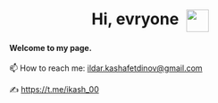 <h1 align="center">Hi, evryone&nbsp;&nbsp;<img align="top" src="https://github.com/blackcater/blackcater/raw/main/images/Hi.gif" height="40" width="40"/></h1>
<h4>Welcome to my page.</h4>




📫 How to reach me: ildar.kashafetdinov@gmail.com

✍️ https://t.me/ikash_00
